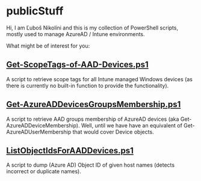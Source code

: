 # publicStuff

Hi, I am Ľuboš Nikolíni and this is my collection of PowerShell scripts, mostly used to manage AzureAD / Intune environments.

What might be of interest for you:

## [Get-ScopeTags-of-AAD-Devices.ps1](PowerShell-Intune/Get-ScopeTags-of-AAD-Devices.ps1)
A script to retrieve scope tags for all Intune managed Windows devices (as there is currently no built-in function to provide the functionality).

## [Get-AzureADDevicesGroupsMembership.ps1](Get-AzureADDevicesGroupsMembership.ps1)
A script to retrieve AAD groups membership of AzureAD devices (aka Get-AzureADDeviceMembership).
Well, until we have have an equivalent of Get-AzureADUserMembership that would cover Device objects.

## [ListObjectIdsForAADDevices.ps1](ListObjectIdsForAADDevices.ps1)
A script to dump (Azure AD) Object ID of given host names (detects incorrect or duplicate names).
